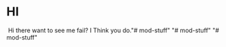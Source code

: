 # HI
&nbsp;Hi there want to see me fail? I Think you do."# mod-stuff" 
"# mod-stuff" 
"# mod-stuff" 
